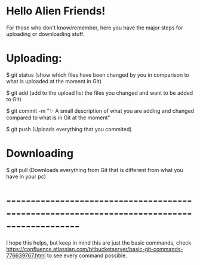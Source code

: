 # Hello Alien Friends!
For those who don't know/remember, here you have the major steps for uploading or downloading stuff.

# Uploading:
$ git status     (show which files have been changed by you in comparison to what is uploaded at the moment in Git)

$ git add <files you changed>    (add to the upload list the files you changed and want to be added to Git)

$ git commit -m ":sparkles: A small description of what you are adding and changed compared to what is in Git at the moment" 

$ git push     (Uploads everything that you commited)


# Downloading
$ git pull    (Downloads everything from Git that is different from what you have in your pc)

# -------------------------------------------------------------------------------------------
I hope this helps, but keep in mind this are just the basic commands, check https://confluence.atlassian.com/bitbucketserver/basic-git-commands-776639767.html to see every command possible.
